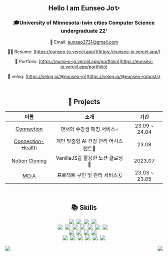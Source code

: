 <div align="center">

## Hello I am Eunseo Jo✨

### 🎓University of Minnesota-twin cities Computer Science undergraduate 22'</h3>

💌 Email: [eunseo2731@gmail.com](mailto:eunseo2731@gmail.com)

👩‍💻 Resume: [https://eunseo-jo.vercel.app/](https://eunseo-jo.vercel.app/)

🌱 Portfolio: [https://eunseo-jo.vercel.app/portfolio](https://eunseo-jo.vercel.app/portfolio)

📄 velog: [https://velog.io/@eunseo-jo](https://velog.io/@eunseo-jo/posts)

  <br>

## 🚀 Projects

|                                  이름                                  |                 소개                  |      기간      |
| :--------------------------------------------------------------------: | :-----------------------------------: | :------------: |
|     [Connection](https://github.com/Eunseo-jo/connection-frontend)     |      댄서와 수강생 매칭 서비스🎶      | 23.09 ~ 24.04 |
| [Connection-Health](https://github.com/Eunseo-jo/prompterday-frontend) | 개인 맞춤형 AI 건강 관리 어시스턴트💊 |     23.08      |
|    [Notion Cloning](https://github.com/Eunseo-jo/Notion_VanillaJS)     |   VanillaJS를 활용한 노션 클로닝📃    |    2023.07     |
|           [MO:A](https://github.com/Eunseo-jo/MOA-Frontend)            |    프로젝트 구인 및 관리 서비스🗓️     | 23.03 ~ 23.05  |

  <br>
  
## 📚 Skills

  <div style="display: flex; flex-wrap: wrap; justify-content: center;">
    <img src="https://img.shields.io/badge/HTML5-E34F26?style=for-the-badge&logo=html5&logoColor=white"/>
    &nbsp;&nbsp;
    <img src="https://img.shields.io/badge/CSS3-1572B6?style=for-the-badge&logo=css3&logoColor=white"/>
    &nbsp;&nbsp;
    <img src="https://img.shields.io/badge/Javascript-F7DF1E?style=for-the-badge&logo=javascript&logoColor=black"/>
    &nbsp;&nbsp;
    <img src="https://img.shields.io/badge/TypeScript-3178C6?style=for-the-badge&logo=typescript&logoColor=white"/>
    &nbsp;&nbsp;
  </div>
  
  <div style="display: flex; flex-wrap: wrap; justify-content: center;">
    <img src="https://img.shields.io/badge/React-61DAFB?style=for-the-badge&logo=React&logoColor=white"/>
    &nbsp;&nbsp;
    <img src="https://img.shields.io/badge/Next-000000?style=for-the-badge&logo=Next.js&logoColor=white">
     &nbsp;&nbsp;
     <img src="https://img.shields.io/badge/Three.js-000000?style=for-the-badge&logo=three.js&logoColor=white"/>
    &nbsp;&nbsp;
    <img src="https://img.shields.io/badge/-React%20Query-FF4154?style=for-the-badge&logo=react%20query&logoColor=white">
     &nbsp;&nbsp;
    <img src="https://img.shields.io/badge/React%20Hook%20Form-%23EC5990.svg?style=for-the-badge&logo=reacthookform&logoColor=white">
     &nbsp;&nbsp;
    <img src="https://img.shields.io/badge/Recoil-3578E5?style=for-the-badge&logo=Recoil&logoColor=white">
     &nbsp;&nbsp;
    <img src="https://img.shields.io/badge/zustand-%23323330.svg?style=for-the-badge&logo=&logoColor=%23F7DF1E"/>
      &nbsp;&nbsp;
  </div>
  
  <div style="display: flex; flex-wrap: wrap; justify-content: center;">
    <img src="https://img.shields.io/badge/Tailwind-06B6D4?style=for-the-badge&logo=TailwindCSS&logoColor=white">
     &nbsp;&nbsp;
    <img src="https://img.shields.io/badge/Styled%20Components-DB7093?style=for-the-badge&logo=Styled-components&logoColor=white"/>
    &nbsp;&nbsp;
    <img src="https://img.shields.io/badge/Storybook-FF4785?style=for-the-badge&logo=storybook&logoColor=white">
     &nbsp;&nbsp;
     <img src="https://img.shields.io/badge/Framer%20Motion-black?style=for-the-badge&logo=framer&logoColor=blue">
     &nbsp;&nbsp;
  </div>
  
  <div style="display: flex; flex-wrap: wrap; justify-content: center;">
    <img src="https://img.shields.io/badge/Jest-C21325?style=for-the-badge&logo=Jest&logoColor=white">
     &nbsp;&nbsp;
    <img src="https://img.shields.io/badge/Docker-2496ED?style=for-the-badge&logo=Docker&logoColor=white"/>
    &nbsp;&nbsp;
     <img src="https://img.shields.io/badge/eslint-3A33D1?style=for-the-badge&logo=eslint&logoColor=white">
     &nbsp;&nbsp;
    <img src="https://img.shields.io/badge/prettier-1A2C34?style=for-the-badge&logo=prettier&logoColor=F7BA3E">
     &nbsp;&nbsp;
    <img src="https://img.shields.io/badge/GIT-E44C30?style=for-the-badge&logo=git&logoColor=white"/>
    &nbsp;&nbsp;
    <img src="https://img.shields.io/badge/Github-000000?style=for-the-badge&logo=Github&logoColor=white"/>
  </div>
  <br>
  <div style="display: flex; flex-direction: row; justify-content: space-between;">
      <img src="https://github-readme-stats.vercel.app/api?username=Eunseo-jo&show_icons=true&theme=react&hide_border=true"/>
      <img src="https://github-readme-stats.vercel.app/api/top-langs/?username=Eunseo-jo&layout=compact&langs_count=7&theme=react&hide_border=true"/>

  </div>
</div>
